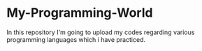 # My-Programming-World
In this repository I'm going to upload my codes regarding various programming languages which i have practiced.
